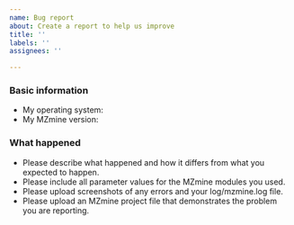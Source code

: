 ```yaml
---
name: Bug report
about: Create a report to help us improve
title: ''
labels: ''
assignees: ''

---
```


### Basic information

* My operating system:
* My MZmine version: 

### What happened

* Please describe what happened and how it differs from what you expected to happen.
* Please include all parameter values for the MZmine modules you used. 
* Please upload screenshots of any errors and your log/mzmine.log file.
* Please upload an MZmine project file that demonstrates the problem you are reporting.

